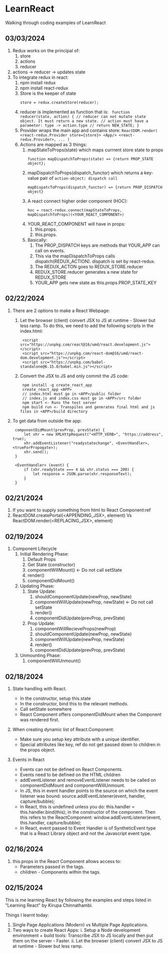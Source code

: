 # LearnReact

Walking through coding examples of LearnReact

## 03/03/2024

1. Redux works on the principal of:
    1. store
    1. actions
    1. reducer
1. actions -> reducer -> updates state
1. To integrate redux in react:
    1. npm install redux
    1. npm install react-redux
    1. Store is the keeper of state
        ```
        store = redux.createStore(reducer);
        ```
    1. reducer is implemented as function that is: 
            ``` 
            function reducer(state, action) {
                // reducer can not mutate state object. It must return a new state.
                // action must have a parameter: type -> action.type
                // return NEW_STATE;
            }
            ```
    1. Provider wraps the main app and contains store:
            ```
            ReactDOM.render(
                <react-redux.Provider store={store}>
                    <App/>
                <react-redux.Provider>,
                ...
            )
            ```
    1. Actions are mapped as 3 things:
        1. mapStateToProps(state) which maps currrent store state to props
            ```
            function mapDispatchToProps(state) => {return PROP_STATE object};
            ```
        1. mapDispatchToProps(dispatch_functor) which returns a key-value pair of ```action-object: dispatch call```
            ```
            mapDispatcToProps(dispatch_functor) => {return PROP_DISPATCH object}
            ```
        1. A react connect higher order component (HOC):
            ```
            hoc = react-redux.connect(mapStateToProps, mapDispatchToProps)(<YOUR_REACT_COMPONENT>)
            ```
        1. YOUR_REACT_COMPONENT will have in props:
            1. this.props.<members of PROP_STATE objects>
            1. this.props.<members of PROP_DISPATCH object>
        1. Basically:
            1. The PROP_DISPATCH keys are methods that YOUR_APP can call on events.
            2. This via the mapDispatchToProps calls dispatch(REDUX_ACTION). dispatch is set by react-redux.
            3. The REDUX_ACTON goes to REDUX_STORE.reducer
            4. REDUX_STORE.reducer generates a new state for REDUX_STORE
            5. YOUR_APP gets new state as this.props.PROP_STATE_KEY

## 02/22/2024

1. There are 2 options to make a React Webpage:
    1. Let the browser (client) convert JSX to JS at runtime - Slower but less ramp.
        To do this, we need to add the following scripts in the index.html:

            <script src="https://unpkg.com/react@16/umd/react.development.js"></script>
            <script src="https://unpkg.com/react-dom@16/umd/react-dom.development.js"></script>
            <script src="https://unpkg.com/babel-standalone@6.15.0/babel.min.js"></script>

    2. Convert the JSX to JS and only commit the JS code:

            npm install -g create_react_app
            create_react_app <APP>
            // index.html must go in <APP>/public folder
            // index.js and index.css must go in <APP>/src folder
            npm start <- Runs the test server
            npm build run <- Transpiles and generates final html and js files in <APP>/build directory

2. To get data from outside the app:

        componentDidMount(prevProp, prevState) {
            let xhr = new XMLHttpRequest("<HTTP_VERB>", "https://address", true);
            xhr.addEventListener("readystatechange", <EventHandler>, <trueForPropogate>);
            xhr.send();
        }

        <EventHandler> (event) {
            if (xhr.readyState === 4 && xhr.status === 200) {
                let response = JSON.parse(xhr.responseText);
            }
        }

## 02/21/2024

1. If you want to supply something from html to React Component:ref
2. ReactDOM.createPortal(<APPENDING_JSX>, element) Vs ReactDOM.render(<REPLACING_JSX>, element)

## 02/19/2024

1. Component Lifecycle
    1. Initial Rendering Phase:
        1. Default Props
        2. Get State (constructor)
        3. componentWillMount() <- Do not call setState
        4. render()
        5. componentDidMount()
    2. Updating Phase:
        1. State Update:
            1. shouldComponentUpdate(newProp, newState)
            2. componentWillUpdate(newProp, newState) <- Do not call setState
            3. render()
            4. componentDidUpdate(prevProp, prevState)
        2. Prop Update:
            1. componentWillRecieveProps(newProp)
            2. shouldComponentUpdate(newProp, newState)
            3. componentWillUpdate(newProp, newState)
            4. render()
            5. componentDidUpdate(prevProp, prevState)
    3. Unmounting Phase:
        1. componentWillUnmount()

## 02/18/2024

1. State handling with React.
    - In the constructor, setup this.state
    - In the constructor, bind this to the relevant methods.
    - Call setState somewhere
    - React Component offers componentDidMount when the Component was rendered first.
2. When creating dynamic list of React.Component:
    - Make sure you setup key attribute with a unique identifier.
    - Special attributes like key, ref do not get passed down to children in the props object.

3. Events in React
    - Events can not be defined on React Components.
    - Events need to be defined on the HTML children
    - addEventListener and removeEventListener needs to be called on componentDidMount and componentWillUnmount.
    - In JS, this in event handler points to the source on which the event listener was bound: source.addEventListener(event, handler, capture/bubble);
    - In React, this is undefined unless you do: this.handler = this.handler.bind(this); in the constructor of the component. Then this refers to the ReactComponent: window.addEventListener(event, this.handler, capture/bubble);
    - In React, event passed to Event Handler is of SyntheticEvent type that is a React Library object and not the Javascript event type.

## 02/16/2024

1. this.props in the React Component allows access to:
    - Parameters passed in the tags.
    - children - Components within the tags.

## 02/15/2024

This is me learning React by following the examples and steps listed in "Learning React" by Kirupa Chinnathambi.

Things I learnt today:

1. Single Page Applications (Modern) vs Multiple Page Applications.
2. Two ways to create React Apps:
  i.  Setup a Node development environment + build tools: Transcribe JSX to JS locally and then put them on the server - Faster.
  ii. Let the browser (client) convert JSX to JS at runtime - Slower but less ramp.
